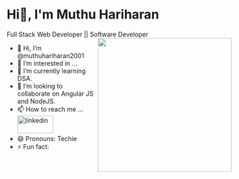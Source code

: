 # Hi👋, I'm Muthu Hariharan

Full Stack Web Developer || Software Developer
<img align='right' width='300' height='300' src="https://encrypted-tbn0.gstatic.com/images?q=tbn:ANd9GcQfTtoWDjH2JrwqeyK7f3ClFq3CtbHoIuGg1nPOmPlo_5ZzEcz8mCaiZ2UYtT9lxUu7_f4&usqp=CAU" />

- 👋 Hi, I’m @muthuhariharan2001
- 👀 I’m interested in ...
- 🌱 I’m currently learning DSA.
- 💞️ I’m looking to collaborate on Angular JS and NodeJS.
- 📫 How to reach me ...
<br/> [<img src='https://img.shields.io/badge/LinkedIn-0077B5?style=for-the-badge&logo=linkedin&logoColor=white' alt='linkedin' width='80' height='40'>](https://www.linkedin.com/in/muthu-hariharan-582882218/)
- 😄 Pronouns: Techie
- ⚡ Fun fact:
<br/>



